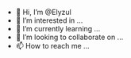 - 👋 Hi, I’m @Elyzul
- 👀 I’m interested in ...
- 🌱 I’m currently learning ...
- 💞️ I’m looking to collaborate on ...
- 📫 How to reach me ...

<!---
Elyzul/Elyzul is a ✨ special ✨ repository because its `README.md` (this file) appears on your GitHub profile.
You can click the Preview link to take a look at your changes.
--->
